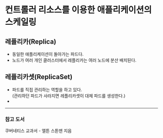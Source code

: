 # 컨트롤러 리소스를 이용한 애플리케이션의 스케일링

## 레플리카(Replica)
- 동일한 애플리케이션이 돌아가는 파드다.
- 노드가 여러 개인 클러스터에서 레플리카는 여러 노드에 분산 배치된다.

## 레플리카셋(ReplicaSet)
- 파드를 직접 관리하는 역할을 하고 있다.<br>
  (관리하던 파드가 사라지면 레플리카셋이 대체 파드를 생성한다.)
- 

---

### 참고 도서
쿠버네티스 교과서 - 엘튼 스톤맨 지음